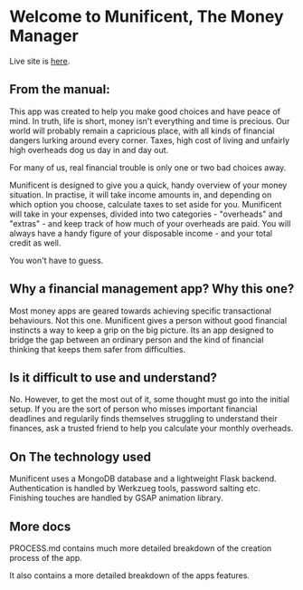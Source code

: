 # Welcome to Munificent, The Money Manager

Live site is [here](https://mishals-money-manager.herokuapp.com/).

## From the manual:

This app was created to help you make good choices and have peace of mind. In
truth, life is short, money isn't everything and time is precious. Our world
will probably remain a capricious place, with all kinds of financial dangers
lurking around every corner. Taxes, high cost of living and unfairly high
overheads dog us day in and day out.

For many of us, real financial trouble is only one or two bad choices away.

Munificent is designed to give you a quick, handy overview of your money
situation. In practise, it will take income amounts in, and depending on which
option you choose, calculate taxes to set aside for you. Munificent will take
in your expenses, divided into two categories - "overheads" and "extras" - and
keep track of how much of your overheads are paid. You will always have a
handy figure of your disposable income - and your total credit as well.

You won't have to guess.

## Why a financial management app? Why this one?

Most money apps are geared towards achieving specific transactional behaviours.
Not this one. Munificent gives a person without good financial instincts a
way to keep a grip on the big picture. Its an app designed to bridge the gap
between an ordinary person and the kind of financial thinking that keeps them
safer from difficulties.

## Is it difficult to use and understand?

No. However, to get the most out of it, some thought must go into the initial
setup. If you are the sort of person who misses important financial deadlines and
regularily finds themselves struggling to understand their finances, ask a trusted
friend to help you calculate your monthly overheads.

## On The technology used

Munificent uses a MongoDB database and a lightweight Flask backend. Authentication
is handled by Werkzueg tools, password salting etc. Finishing touches are handled
by GSAP animation library.

## More docs

PROCESS.md contains much more detailed breakdown of the creation process of the app.

It also contains a more detailed breakdown of the apps features.
